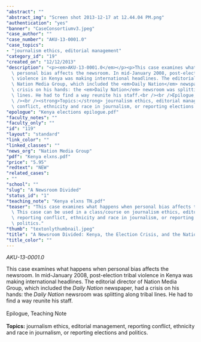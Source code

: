 ```yaml
---
"abstract": ""
"abstract_img": "Screen shot 2013-12-17 at 12.44.04 PM.png"
"authentication": "yes"
"banner": "CaseConsortiumv3.jpeg"
"case_author": ""
"case_number": "AKU-13-0001.0"
"case_topics":
- "journalism ethics, editorial management"
"category_id": "19"
"created_on": "12/12/2013"
"description": "<p><em>AKU-13-0001.0</em></p><p>This case examines what happens when\
  \ personal bias affects the newsroom. In mid-January 2008, post-election tribal\
  \ violence in Kenya was making international headlines. The editorial director of\
  \ Nation Media Group, which included the <em>Daily Nation</em> newspaper, had a\
  \ crisis on his hands: the <em>Daily Nation</em> newsroom was splitting along tribal\
  \ lines. He had to find a way reunite his staff.<br /><br />Epilogue, Teaching Note<br\
  \ /><br /><strong>Topics:</strong> journalism ethics, editorial management, reporting\
  \ conflict, ethnicity and race in journalism, or reporting elections and politics.</p>"
"epologue": "Kenya elections epilogue.pdf"
"faculty_notes": ""
"faculty_only": ""
"id": "119"
"layout": "standard"
"link_color": ""
"linked_classes": ""
"news_org": "Nation Media Group"
"pdf": "Kenya elxns.pdf"
"price": "5.95"
"redtext": "NEW"
"related_cases":
- ""
"school": ""
"slug": "A Newsroom Divided"
"status_id": "1"
"teaching_note": "Kenya elxns TN.pdf"
"teaser": "This case examines what happens when personal bias affects the newsroom.\
  \ This case can be used in a class/course on journalism ethics, editorial management,\
  \ reporting conflict, ethnicity and race in journalism, or reporting elections and\
  \ politics."
"thumb": "textonlythumbnail.jpeg"
"title": "A Newsroom Divided: Kenya, the Election Crisis, and the Nation Media Group"
"title_color": ""
---
```

<p><em>AKU-13-0001.0</em></p><p>This case examines what happens when personal bias affects the newsroom. In mid-January 2008, post-election tribal violence in Kenya was making international headlines. The editorial director of Nation Media Group, which included the <em>Daily Nation</em> newspaper, had a crisis on his hands: the <em>Daily Nation</em> newsroom was splitting along tribal lines. He had to find a way reunite his staff.<br /><br />Epilogue, Teaching Note<br /><br /><strong>Topics:</strong> journalism ethics, editorial management, reporting conflict, ethnicity and race in journalism, or reporting elections and politics.</p>
